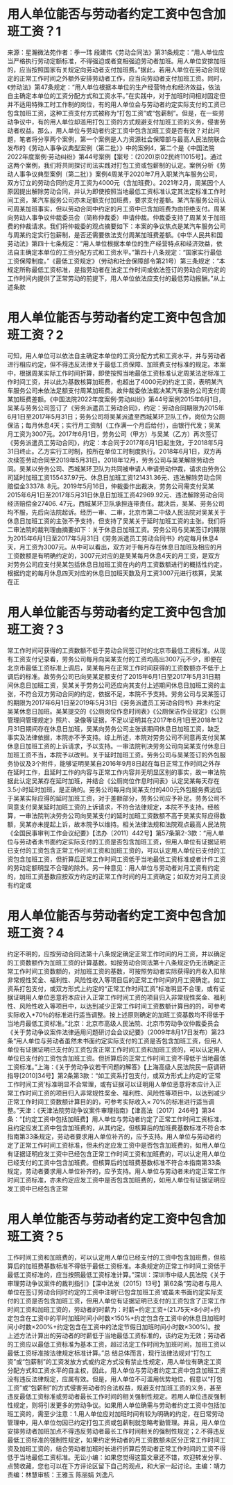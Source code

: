 # 用人单位能否与劳动者约定工资中包含加班工资？1

来源：星瀚微法苑作者：季一玮 段建伟《劳动合同法》第31条规定：“用人单位应当严格执行劳动定额标准，不得强迫或者变相强迫劳动者加班。用人单位安排加班的，应当按照国家有关规定向劳动者支付加班费。”据此，若用人单位在劳动合同规定的正常工作时间之外额外安排劳动者工作，应当向劳动者支付加班工资。同时，《劳动法》第47条规定：“用人单位根据本单位的生产经营特点和经济效益，依法自主确定本单位的工资分配方式和工资水平。”在实践中，对于加班时间相对固定但并不适用特殊工时工作制的岗位，有的用人单位会与劳动者约定实际支付的工资已包含加班工资，这种工资支付方式被称为“打包工资”或“包薪制”。但是，在一些劳动争议中，有的用人单位却滥用打包工资的方式规避支付加班工资的义务，侵害劳动者权益。那么，用人单位与劳动者约定工资中包含加班工资是否有效？对此问题，笔者将分享两个案例，第一个案例是人力资源社会保障部与最高人民法院联合发布的《劳动人事争议典型案例（第二批）》中的案例4，第二个是《中国法院2022年度案例·劳动纠纷》第44号案例【案号：(2020)京02民终11015号】。通过这两个案例，我们将共同探讨司法实践对打包工资或包薪制的认定。案例分析《劳动人事争议典型案例（第二批）》案例4周某于2020年7月入职某汽车服务公司，双方订立的劳动合同约定月工资为4000元（含加班费）。2021年2月，周某因个人原因提出解除劳动合同，并认为即使按照当地最低工资标准认定其法定标准工作时间工资，某汽车服务公司亦未足额支付加班费，要求支付差额。某汽车服务公司认可周某加班事实，但以劳动合同中约定的月工资中已含加班费为由拒绝支付。周某向劳动人事争议仲裁委员会（简称仲裁委）申请仲裁。仲裁委支持了周某关于加班费的仲裁请求。我们将仲裁委的观点摘要如下：本案的争议焦点是某汽车服务公司与周某约定实行包薪制，是否还需要依法支付周某加班费差额。《中华人民共和国劳动法》第四十七条规定：“用人单位根据本单位的生产经营特点和经济效益，依法自主确定本单位的工资分配方式和工资水平。”第四十八条规定：“国家实行最低工资保障制度。”《最低工资规定》（劳动和社会保障部令第21号）第三条规定：“本规定所称最低工资标准，是指劳动者在法定工作时间或依法签订的劳动合同约定的工作时间内提供了正常劳动的前提下，用人单位依法应支付的最低劳动报酬。”从上述条款

# 用人单位能否与劳动者约定工资中包含加班工资？2

可知，用人单位可以依法自主确定本单位的工资分配方式和工资水平，并与劳动者进行相应约定，但不得违反法律关于最低工资保障、加班费支付标准的规定。本案中，根据周某实际工作时间折算，即使按照当地最低工资标准认定周某法定标准工作时间工资，并以此为基数核算加班费，也超出了4000元的约定工资，表明某汽车服务公司未依法足额支付周某加班费。故仲裁委依法裁决某汽车服务公司支付周某加班费差额。《中国法院2022年度案例·劳动纠纷》第44号案例2015年6月1日，吴某与劳务公司签订了《劳务派遣员工劳动合同》，约定：劳动合同期限为2015年6月1日至2017年5月31日；劳务公司将吴某派遣至西城某环卫队工作，岗位为公厕保洁；每月休息4天；实行月工资制（工作满一个月后给付），由银行代发；吴某月工资为3007元。2017年6月1日，劳务公司（甲方）与吴某（乙方）再次签订《劳务派遣员工劳动合同》，约定：本合同于2017年6月1日起生效，于2018年5月31日终止。乙方实行工时制，按所在单位工时制度执行。2018年6月1日，双方再次续签劳动合同至2019年5月31日。2018年12月，劳务公司与吴某解除劳动合同。吴某以劳务公司、西城某环卫队为共同被申请人申请劳动仲裁，请求由劳务公司延时加班工资155437.97元、休息日加班工资121431.36元、违法解除劳动合同赔偿金33378. 8元。2019年5月16日，仲裁委作出裁决，劳务公司需支付吴某2015年6月1日至2017年5月31日休息日加班工资42969.92元、违法解除劳动合同经济赔偿金27406. 47元，西城某环卫队承担连带责任。裁决后，吴某、劳务公司均不服，先后向法院起诉。经历一审、二审，北京市第二中级人民法院对吴某关于休息日加班工资的主张不予支持，但支持了吴某关于延时加班工资的主张。我们将二审法院的裁判理由摘要如下：关于休息日加班工资。劳务公司与吴某签订的期限为2015年6月1日至2017年5月31日《劳务派遣员工劳动合同书》约定每月休息4天，月工资为3007元。从中可以看出，双方对于每月存在休息日加班及相应的月工资数额是有明确约定的，3007元对应的是吴某每月休息4天的月工资，是双方对劳务公司应支付吴某包括休息日加班工资在内的月工资数额进行的概括性约定。根据约定的每月休息四天对应的休息日加班天数及月工资3007元进行核算，吴某在正

# 用人单位能否与劳动者约定工资中包含加班工资？3

常工作时间可获得的工资数额不低于劳动合同签订时的北京市最低工资标准。从现有工资支付记录看，劳务公司每月向吴某支付的工资均高出3007元不少，即便在北京市最低工资标准上调后，吴某每月在正常工作时间获得的工资数额亦不低于上调后的标准。故劳务公司已向吴某足额支付了2015年6月1日至2017年5月31日期间休息日加班工资，吴某关于劳务公司还应向其支付上述期间休息日加班工资的主张，不符合双方劳动合同的约定，依据不足，本院不予支持。劳务公司与吴某签订的期限为2017年6月1日至2019年5月31日《劳务派遣员工劳动合同书》并未约定吴某休息日加班。吴某提交的《公厕岗位作息时间表》《公厕保洁作业规定》《公厕管理间管理规定》照片、录像等证据，不足以证明其在2017年6月1日至2018年12月31日期间存在休息日加班，吴某向劳务公司主张该期间休息日加班工资，缺乏事实及法律依据，本院亦不予支持。综上所述，本院对劳务公司不同意再支付吴某休息日加班工资的上诉请求，予以支持。一审法院判决劳务公司向吴某支付休息日加班工资不当，本院予以改判。关于延时加班工资。劳务公司与吴某签订的外包服务协议及3个附件，能够证明吴某自2016年9月8日起在每日正常工作时间之外存在延时工作，且延时工作的内容与正常工作内容并无明显区别的事实，故一审法院据此认定吴某存在延时加班，并结合《公厕岗位作息时间表》认定吴某每天存在3.5小时延时加班，是正确的。劳务公司每月向吴某支付的400元外包服务费远低于吴某实际应得的延时加班工资，对于差额部分，劳务公司应予补足。劳务公司不同意支付吴某延时加班工资的上诉请求，不符合法律规定，本院不予支持。经核算，一审法院判决劳务公司向吴某支付的延时加班工资数额不高于吴某实际应得数额，吴某亦未提起上诉，故本院予以维持。相关法律法规和法院观点最高人民法院《全国民事审判工作会议纪要》【法办〔2011〕442号】第57条第2-3款：“用人单位与劳动者未书面约定实际支付的工资是否包含加班工资，但用人单位有证据证明已支付的工资包含正常工作时间工资和加班工资的，可以认定用人单位已支付的工资包含加班工资，但折算后正常工作时间工资低于当地最低工资标准或者计件工资的劳动定额明显不合理的除外。另一种意见：用人单位与劳动者对月工资有约定的，加班工资基数应按双方约定的正常工作时间的月工资确定；如双方对月工资没有约定或

# 用人单位能否与劳动者约定工资中包含加班工资？4

约定不明的，应按劳动合同法第十八条规定确定正常工作时间的月工资，并以确定的工资数额作为加班工资的计算基数。如按劳动合同法第十八条规定仍无法确定正常工作时间工资数额的，对加班工资的基数，可按照劳动者实际获得的月收入扣除非常规性奖金、福利性、风险性收入等项目后的正常工作时间的月工资确定。如工资系打包支付，或双方形式上约定的“正常工作时间工资”标准明显不合理，或有证据证明用人单位恶意将本应计入正常工作时间工资的项目归入非常规性奖金、福利性、风险性收入等项目中，以达到减少正常工作时间工资数额计算目的的，可参考实际收入*70％的标准进行适当调整。按上述原则确定的加班工资基数均不得低于当地月最低工资标准。”北京：北京市高级人民法院、北京市劳动争议仲裁委员会《关于劳动争议案件法律适用问题研讨会会议纪要》（2009年8月17日发布）第23条“用人单位与劳动者虽然未书面约定实际支付的工资是否包含加班工资，但用人单位有证据证明已支付的工资包含正常工作时间工资和加班工资的，可以认定用人单位已支付的工资包含加班工资。但折算后的正常工作时间工资不得低于当地最低工资标准。”上海：《关于劳动争议若干问题的解答》【上海高级人民法院民一庭调研指导[2010]34号】第2条第3款：“如工资系打包支付，或双方形式上约定的‘正常工作时间工资’标准明显不合常理，或有证据可以证明用人单位恶意将本应计入正常工作时间工资的项目归入非常规性奖金、福利性、风险性等项目中，以达到减少正常工作时间工资数额计算目的的，可参考实际收入× 70%的标准进行适当调整。”天津：《天津法院劳动争议案件审理指南》【津高法〔2017〕246号】第34条：“【约定工资中包括加班费】用人单位与劳动者约定了正常工作时间工资标准，且约定应发工资中包含加班费的，从其约定。但核算后的加班费基数标准不符合本指南第33条规定，劳动者要求用人单位补齐的，应予支持。用人单位与劳动者约定了正常工作时间工资标准，但未约定应发工资中是否包含加班费的，如用人单位有证据证明应发工资中已经包含正常工作时间工资和加班费的，可以认定用人单位已经支付的工资中包含加班费。但核算后的加班费基数标准不符合本指南第33条规定，劳动者要求用人单位补齐的，应予支持。用人单位与劳动者未约定正常工作时间工资标准，亦未约定应发工资中是否包含加班费的，如用人单位有证据证明应发工资中已经包含正常

# 用人单位能否与劳动者约定工资中包含加班工资？5

工作时间工资和加班费的，可以认定用人单位已经支付的工资中包含加班费，但核算后的加班费基数标准不得低于最低工资标准。本条规定的正常工作时间工资低于最低工资标准的，应当按照最低工资标准计算。”深圳：深圳市中级人民法院《关于审理劳动争议案件的裁判指引》【深中法发〔2015〕13号】第62条“劳动者与用人单位在签订劳动合同时约定的工资中注明‘已包含加班工资’或虽未书面约定实际支付的工资是否包含加班工资，但用人单位有证据证明已支付的工资包含了正常工作时间工资和加班工资的，劳动者的时薪为：时薪=约定工资÷(21.75天×8小时+约定包含在工资中的平时加班时间小时数×150%+约定包含在工资中的休息日加班时间小时数×200%+约定包含在工资中的法定节假日加班时间小时数×300%)。按上述方法计算出的劳动者的时薪低于当地最低工资标准的，该约定为无效；劳动者的工资应以最低工资标准为基本工资，超过法定工作时间为加班时间，加班工资以最低工资标准按法律规定标准计算。”总 结总体而言，现行法律法规对“打包工资”或“包薪制”的工资发放方式或约定方式没有禁止性规定，用人单位有确定工资分配方式和工资水平的自主权，因此，用人单位与劳动者约定工资中包含加班工资没有违反法律规定，应属有效。但是，用人单位不可滥用优势地位，假意以“打包工资”或“包薪制”的方式侵害劳动者的合法权益，规避支付加班工资的义务，甚至违反最低工资标准或劳动者最长工作时间的相关强制性规定。若用人单位违反强制性规定，则将引发更多的劳动争议。如果用人单位确需与劳动者约定工资中包括加班工资的，需至少注意：1.用人单位应对加班时间有较为明确的约定，在日常劳动管理中，用人单位勿因已约定打包工资或包薪制就忽略考勤管理。并且，用人单位安排劳动者加班加点不得违反劳动者最长工作时间相关的强制性规定；2.不得违反最低工资标准的强制性规定，如果约定劳动者的月工资数额未区分正常工作时间工资及加班工资的，结合劳动者加班时长进行折算后劳动者正常工作时间的工资不得低于当地最低工资标准。无讼小编：如果您觉得这篇文章还不错，欢迎转发分享、点赞收藏，您也可以在下方评论区留下自己的观点，和大家一起讨论。主编：靖力责编：林慧审核：王雅玉 陈丽娟 刘逸凡

